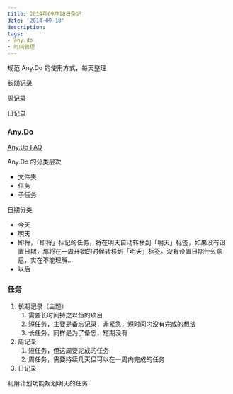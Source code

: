 ```yaml
---
title: 2014年09月18日杂记
date: '2014-09-18'
description:
tags:
- any.do
- 时间管理
---
```



规范 Any.Do 的使用方式，每天整理

长期记录

周记录

日记录


### Any.Do

[Any.Do FAQ](http://www.any.do/faq)

Any.Do 的分类层次

- 文件夹
- 任务
- 子任务

日期分类

- 今天
- 明天
- 即将，「即将」标记的任务，将在明天自动转移到「明天」标签，如果没有设置日期，那将在一周开始的时候转移到「明天」标签。没有设置日期什么意思，实在不能理解…
- 以后


### 任务

1. 长期记录（主题）
	1. 需要长时间持之以恒的项目
	2. 短任务，主要是备忘记录，非紧急，短时间内没有完成的想法
	3. 长任务，同样是为了备忘，短期没有
2. 周记录
   1. 短任务，但这周要完成的任务
   2. 周任务，需要持续几天但可以在一周内完成的任务
3. 日记录

利用计划功能规划明天的任务



